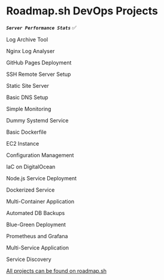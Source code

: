 # Roadmap.sh DevOps Projects

***`Server Performance Stats`*** ✅

Log Archive Tool

Nginx Log Analyser

GitHub Pages Deployment

SSH Remote Server Setup

Static Site Server

Basic DNS Setup

Simple Monitoring

Dummy Systemd Service

Basic Dockerfile

EC2 Instance

Configuration Management

IaC on DigitalOcean

Node.js Service Deployment

Dockerized Service

Multi-Container Application

Automated DB Backups

Blue-Green Deployment

Prometheus and Grafana

Multi-Service Application

Service Discovery

[All projects can be found on 
roadmap.sh](https://roadmap.sh/projects/server-stats)

